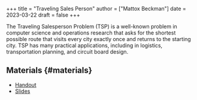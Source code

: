 +++
title = "Traveling Sales Person"
author = ["Mattox Beckman"]
date = 2023-03-22
draft = false
+++

The Traveling Salesperson Problem (TSP) is a well-known problem in computer science and operations research that asks
for the shortest possible route that visits every city exactly once and returns to the starting city.  TSP has many
practical applications, including in logistics, transportation planning, and circuit board design.


## Materials {#materials}

-   [Handout](/handouts/tsp-handout.pdf)
-   [Slides](/slides/tsp-slides.pdf)
